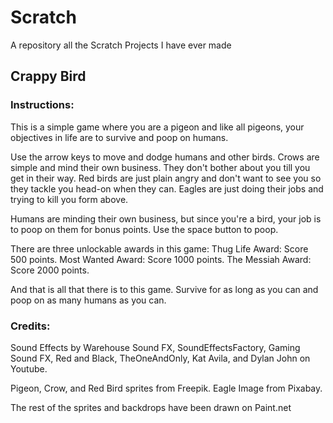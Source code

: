 # Scratch
A repository all the Scratch Projects I have ever made

## Crappy Bird

### Instructions:
This is a simple game where you are a pigeon and like all pigeons, your objectives in life are to survive and poop on humans.

Use the arrow keys to move and dodge humans and other birds. Crows are simple and mind their own business. They don't bother about you till you get in their way. Red birds are just plain angry and don't want to see you so they tackle you head-on when they can. Eagles are just doing their jobs and trying to kill you form above.

Humans are minding their own business, but since you're a bird, your job is to poop on them for bonus points. Use the space button to poop.

There are three unlockable awards in this game:
Thug Life Award: Score 500 points.
Most Wanted Award: Score 1000 points.
The Messiah Award: Score 2000 points.

And that is all that there is to this game. Survive for as long as you can and poop on as many humans as you can.

### Credits:
Sound Effects by Warehouse Sound FX, SoundEffectsFactory, Gaming Sound FX, Red and Black, TheOneAndOnly, Kat Avila, and Dylan John on Youtube.

Pigeon, Crow, and Red Bird sprites from Freepik.
Eagle Image from Pixabay.

The rest of the sprites and backdrops have been drawn on Paint.net
